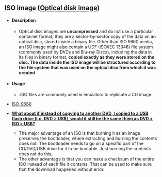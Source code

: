 ## ISO image ([Optical disk image](https://en.wikipedia.org/wiki/Optical_disc_image))
- #### Description
    - Optical disc images are **uncompressed** and do not use a particular container format; they are a sector-by-sector copy of the data on an optical disc, stored inside a binary file. Other than ISO 9660 media, an ISO image might also contain a UDF (ISO/IEC 13346) file system (commonly used by DVDs and Blu-ray Discs), including the data in its files in binary format, **copied exactly as they were stored on the disc. The data inside the ISO image will be structured according to the file system that was used on the optical disc from which it was created**

- #### Usage
    -  .ISO files are commonly used in emulators to replicate a CD image.

- [ISO-9660](https://en.wikipedia.org/wiki/ISO_9660)


- [**What about if instead of copying to another DVD, I copied to a USB flash drive (i.e. DVD > USB), would it still be the same thing as DVD > ISO > USB?**](https://superuser.com/questions/246702/whats-the-difference-between-burning-an-iso-and-copying-a-dvds-contents?rq=1)
  - The major advantage of an ISO is that burning it as an image preserves the bootloader, where extracting and burning the contents does not. The bootloader needs to go on a specific part of the CD/DVD/USB drive for it to be bootable. Just burning the contents does not do this. 
  - The other advantage is that you can make a checksum of the entire ISO instead of each file it contains. That can be used to make sure that the download happened without error.

